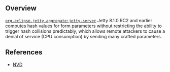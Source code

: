 ## Overview
[`org.eclipse.jetty.aggregate:jetty-server`](http://search.maven.org/#search%7Cga%7C1%7Ca%3A%22jetty-server%22)
Jetty 8.1.0.RC2 and earlier computes hash values for form parameters without restricting the ability to trigger hash collisions predictably, which allows remote attackers to cause a denial of service (CPU consumption) by sending many crafted parameters.

## References
- [NVD](https://web.nvd.nist.gov/view/vuln/detail?vulnId=CVE-2011-4461)